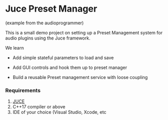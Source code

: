 # Juce Preset Manager

(example from the audioprogrammer)

This is a small demo project on setting up a Preset Management system for audio plugins using the Juce framework.

We learn

- Add simple stateful parameters to load and save

- Add GUI controls and hook them up to preset manager

- Build a reusable Preset management service with loose coupling


### Requirements

1. [JUCE](https://juce.com/get-juce/download) 
2. C++17 compiler or above
3. IDE of your choice (Visual Studio, Xcode, etc